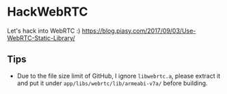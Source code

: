# HackWebRTC

Let's hack into WebRTC :) https://blog.piasy.com/2017/09/03/Use-WebRTC-Static-Library/

## Tips

+ Due to the file size limit of GitHub, I ignore `libwebrtc.a`, please extract it and put it under `app/libs/webrtc/lib/armeabi-v7a/` before building.
